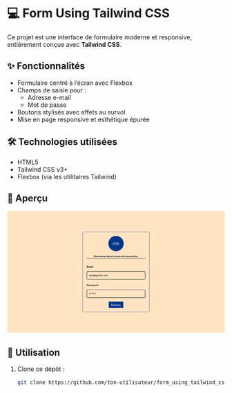 # 💻 Form Using Tailwind CSS

Ce projet est une interface de formulaire moderne et responsive, entièrement conçue avec **Tailwind CSS**.

## ✨ Fonctionnalités

- Formulaire centré à l’écran avec Flexbox
- Champs de saisie pour :
  - Adresse e-mail
  - Mot de passe
- Boutons stylisés avec effets au survol
- Mise en page responsive et esthétique épurée

## 🛠️ Technologies utilisées

- HTML5
- Tailwind CSS v3+
- Flexbox (via les utilitaires Tailwind)

## 📸 Aperçu

![screenshot](demo_images/form-preview.png) <!-- tu peux modifier ou supprimer cette ligne si pas d'image -->

## 🚀 Utilisation

1. Clone ce dépôt :
   ```bash
   git clone https://github.com/ton-utilisateur/form_using_tailwind_css.git

